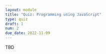 ```yaml
---
layout: module
title: "Quiz: Programming using JavaScript"
type: quiz
draft: 1
num: 2
due_date: 2022-11-09
---
```


TBD